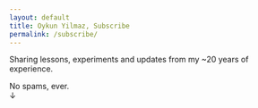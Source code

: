```yaml
---
layout: default
title: Oykun Yilmaz, Subscribe
permalink: /subscribe/
---
```

<div class="col-7">
	<p class="text-large">Sharing lessons, experiments and updates from my ~20 years of experience.</p>
	<p class="text-large mb0 pb0">No spams, ever. <br>↓</p>
</div>
